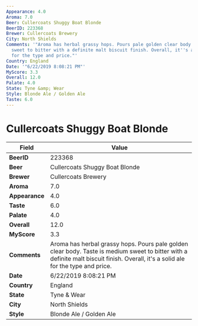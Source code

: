 ```yaml
---
Appearance: 4.0
Aroma: 7.0
Beer: Cullercoats Shuggy Boat Blonde
BeerID: 223368
Brewer: Cullercoats Brewery
City: North Shields
Comments: '"Aroma has herbal grassy hops. Pours pale golden clear body. Taste is medium
  sweet to bitter with a definite malt biscuit finish. Overall, it''s a solid ale
  for the type and price."'
Country: England
Date: '"6/22/2019 8:08:21 PM"'
MyScore: 3.3
Overall: 12.0
Palate: 4.0
State: Tyne &amp; Wear
Style: Blonde Ale / Golden Ale
Taste: 6.0
---
```


# Cullercoats Shuggy Boat Blonde

| Field         | Value |
|---------------|-------|
| **BeerID** | 223368 |
| **Beer** | Cullercoats Shuggy Boat Blonde |
| **Brewer** | Cullercoats Brewery |
| **Aroma** | 7.0 |
| **Appearance** | 4.0 |
| **Taste** | 6.0 |
| **Palate** | 4.0 |
| **Overall** | 12.0 |
| **MyScore** | 3.3 |
| **Comments** | Aroma has herbal grassy hops. Pours pale golden clear body. Taste is medium sweet to bitter with a definite malt biscuit finish. Overall, it's a solid ale for the type and price. |
| **Date** | 6/22/2019 8:08:21 PM |
| **Country** | England |
| **State** | Tyne &amp; Wear |
| **City** | North Shields |
| **Style** | Blonde Ale / Golden Ale |

